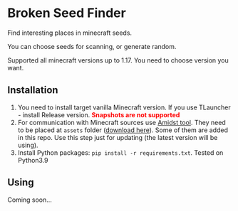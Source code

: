 # Broken Seed Finder

Find interesting places in minecraft seeds.

You can choose seeds for scanning, or generate random.

Supported all minecraft versions up to 1.17. You need to choose version you want.

## Installation

1. You need to install target vanilla Minecraft version. If you use TLauncher - install Release version. <b style='color: red'>Snapshots are not supported</b>
2. For communication with Minecraft sources use [Amidst tool](https://github.com/toolbox4minecraft/amidst). They need to be placed at `assets` folder ([download here](https://github.com/toolbox4minecraft/amidst/releases)). Some of them are added in this repo. Use this step just for updating (the latest version will be using).
3. Install Python packages: `pip install -r requirements.txt`. Tested on Python3.9

## Using

Coming soon...